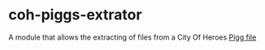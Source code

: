 # coh-piggs-extrator

A module that allows the extracting of files from a City Of Heroes [Pigg file](https://cityofheroes.fandom.com/wiki/PIGG)


